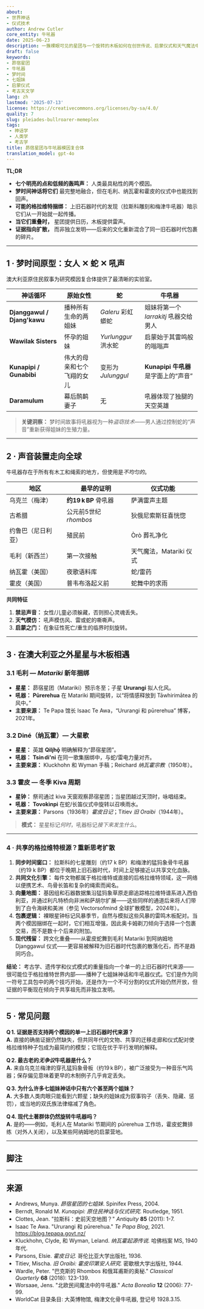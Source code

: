 ```yaml
---
about:
- 世界神话
- 仪式技术
author: Andrew Cutler
core_entity: 牛吼器
date: 2025-06-23
description: 一簇裸眼可见的星团与一个旋转的木板如何在创世传说、启蒙仪式和天气魔法中交织，从阿纳姆地到亚利桑那。
draft: false
keywords:
- 昴宿星团
- 牛吼器
- 梦时间
- 七姐妹
- 启蒙仪式
- 考古天文学
lang: zh
lastmod: '2025-07-13'
license: https://creativecommons.org/licenses/by-sa/4.0/
quality: 7
slug: pleiades-bullroarer-memeplex
tags:
 - 神话学
 - 人类学
 - 考古学
title: 昴宿星团与牛吼器模因复合体
translation_model: gpt-4o
---
```


**TL;DR**

- **七个明亮的点和低频的轰鸣声：** 人类最具粘性的两个模因。  
- **梦时间神话将它们** 最完整地融合，但在毛利、纳瓦霍和霍皮的仪式中也能找到回声。  
- **可能的格拉维特捆绑：** 上旧石器时代的发现（拉斯科雕刻和梅津牛吼器）暗示它们从一开始就一起传播。  
- **当它们重叠时，** 星团提供日历，木板提供雷声。  
- **证据指向扩散，** 而非独立发明——后来的文化重新混合了同一旧石器时代包裹的碎片。

---

## 1 · 梦时间原型：女人 ✕ 蛇 ✕ 吼声

澳大利亚原住民叙事为研究模因复合体提供了最清晰的实验室。

| 神话循环 | 原始女性 | 蛇 | 牛吼器 |
|--------------|-----------------|---------|------------|
| **Djanggawul / Djang'kawu** | 播种所有生命的两姐妹 | *Galeru* 彩虹蟒蛇 | 姐妹将第一个 *larrakitj* 吼器交给男人 |
| **Wawilak Sisters** | 怀孕的姐妹 | *Yurlunggur* 洪水蛇 | 启蒙始于其雷鸣般的嗡嗡声 |
| **Kunapipi / Gunabibi** | 伟大的母亲和七个飞翔的女儿 | 变形为 *Julunggul* | **Kunapipi 牛吼器** 是字面上的“声音” |
| **Daramulum** | 幕后鸸鹋妻子 | 无 | 吼器体现了独腿的天空英雄 |

> **关键洞察：** 梦时间故事将吼器视为一种*盗窃技术*——男人通过控制蛇的“声音”重新获得姐妹的生殖力量。

---

## 2 · 声音装置走向全球

牛吼器存在于所有有木工和绳索的地方，但使用是*不均匀的*。

| 地区 | 最早的证明 | 仪式功能 |
|--------|-------------------|-----------------|
| 乌克兰（梅津） | **约19 k BP** 骨吼器 | 萨满雷声主题 |
| 古希腊 | 公元前5世纪 *rhombos* | 狄俄尼索斯狂喜恍惚 |
| 约鲁巴（尼日利亚） | 殖民前 | Òrò 葬礼净化 |
| 毛利（新西兰） | 第一次接触 | 天气魔法，Matariki 仪式 |
| 纳瓦霍（美国） | 夜歌语料库 | 蛇/雷药 |
| 霍皮（美国） | 普韦布洛起义前 | 蛇舞中的求雨 |

**共同特征**

1. **禁忌声音：** 女性/儿童必须躲藏，否则担心灵魂丢失。 
2. **天气模仿：** 吼声模仿风、雷或蛇的嘶嘶声。 
3. **启蒙之门：** 在象征性死亡/重生的临界时刻旋转。

---

## 3 · 在澳大利亚之外星星与木板相遇

### 3.1 毛利 — *Matariki* 新年捆绑  
* **星星：** 昴宿星团（Matariki）预示冬至；子星 **Ururangi** 拟人化风。  
* **吼器：** **Pūrerehua** 在 Matariki 期间旋转，以“将情感释放到 Tāwhirimātea 的风中。”  
* **主要来源：** Te Papa 馆长 Isaac Te Awa，“Ururangi 和 pūrerehua” 博客，2021年。

### 3.2 Diné（纳瓦霍）— **大星歌**  
* **星星：** 英雄 **Qilį́hǫ̌** 明确解释为“昴宿星团”。  
* **吼器：** **Tsin di'ni** 在同一歌集捆绑中，与蛇/雷电力量对齐。  
* **主要来源：** Kluckhohn 和 Wyman 手稿；Reichard *纳瓦霍宗教*（1950年）。

### 3.3 霍皮 — 冬季 Kiva 周期  
* **星钟：** 祭司通过 kiva 天窗观察昴宿星团；当星团越过天顶时，咏唱结束。  
* **吼器：** **Tovokìnpi** 在蛇/长笛仪式中旋转以召唤雨水。  
* **主要来源：** Parsons（1936年）*霍皮日记*；Titiev *旧 Oraibi*（1944年）。

> **模式：** 星星标记*何时*，吼器标记*接下来发生什么*。

---

### 4 · 共享的格拉维特根源？重新思考扩散

1. **同步时间窗口：** 拉斯科的七星雕刻（约17 k BP）和梅津的猛犸象骨牛吼器（约19 k BP）都位于晚期上旧石器时代，时间上足够接近以共享文化血脉。
2. **共同文化引擎：** 每件文物都属于格拉维特或直接的后格拉维特领域，这一网络以便携艺术、鸟骨长笛和复杂的绳索而闻名。
3. **向量地图：** 基因组和石器数据集沿猛犸象草原走廊追踪格拉维特谱系进入西伯利亚，并通过利凡特桥向非洲和萨胡尔扩展——这些同样的通道后来将人们带到了白令海峡和美洲（参见 Vectorsofmind 全球扩散模型，2024年）。
4. **包裹逻辑：** 裸眼星钟标记风暴季节，自然与模拟这些风暴的雷鸣木板配对。当两个模因捆绑在一起时，它们相互增强，因此奥卡姆剃刀倾向于选择一个包裹交易，而不是数十个后来的附加。
5. **现代残留：** 跨文化重叠——从霍皮蛇舞到毛利 Matariki 到阿纳姆地 Djanggawul 仪式——更容易被解释为旧石器时代包裹的散落化石，而不是趋同巧合。

**结论：** 考古学、遗传学和仪式模式的重量指向一个单一的上旧石器时代来源——很可能位于格拉维特世界内部——播种了七姐妹神话和牛吼器仪式。它们是作为同一符号工具包中的两个技巧开始，还是作为一个不可分割的仪式开始仍然开放，但证据的平衡现在倾向于共享祖先而非独立发明。

---

## 5 · 常见问题

**Q 1. 证据是否支持两个模因的单一上旧石器时代来源？**  
**A.** 直接的确凿证据仍然缺失，但共同年代的文物、共享的迁移走廊和仪式配对使格拉维特种子包成为最简约的模型；它现在优于平行发明的解释。

**Q 2. 最古老的*无争议*牛吼器是什么？**  
**A.** 来自乌克兰梅津的穿孔猛犸象骨板（约19 k BP），被广泛接受为一种音乐气鸣器；保存偏见意味着更早的木制例子几乎肯定丢失。

**Q 3. 为什么许多七姐妹神话中只有六个甚至两个姐妹？**  
**A.** 大多数人类肉眼只能看到六颗星；缺失的姐妹成为叙事钩子（丢失、隐藏、惩罚），或当地的双氏族法律缩减了角色。

**Q 4. 现代土著群体仍然旋转牛吼器吗？**  
**A.** 是的——例如，毛利人在 Matariki 节期间的 pūrerehua 工作坊，霍皮蛇舞排练（对外人关闭），以及某些阿纳姆地的启蒙营地。

---

## 脚注

[^1]: Isaac Te Awa，“Ururangi 和 pūrerehua，”*Te Papa Blog*，2021年6月19日。 
[^2]: Gladys Reichard，*纳瓦霍宗教：符号学研究*，普林斯顿大学出版社，1950年。 
[^3]: Elsie Clews Parsons，*霍皮日记*，哥伦比亚大学出版社，1936年。

---

## 来源

* Andrews, Munya. *昴宿星团的七姐妹*. Spinifex Press, 2004. 
* Berndt, Ronald M. *Kunapipi: 原住民神话与仪式研究*. Routledge, 1951. 
* Clottes, Jean. "拉斯科：史前天空地图？" *Antiquity* **85** (2011): 1-7. 
* Isaac Te Awa. "Ururangi 和 pūrerehua." *Te Papa Blog*, 2021. <https://blog.tepapa.govt.nz/> 
* Kluckhohn, Clyde, 和 Wyman, Leland. *纳瓦霍起源传说.* 哈佛档案 MS, 1940年代. 
* Parsons, Elsie. *霍皮日记.* 哥伦比亚大学出版社, 1936. 
* Titiev, Mischa. *旧 Oraibi: 霍皮印第安人研究.* 密歇根大学出版社, 1944. 
* Wardle, Peter. "巴克斯的 Rhombos 和俄耳甫斯的奥秘." *Classical Quarterly* **68** (2018): 123-139. 
* Worsaae, Jens. "北欧民间魔法中的牛吼器." *Acta Borealia* **12** (2006): 77-99. 
* WorldCat 目录条目: 大英博物馆, 梅津文化骨牛吼器, 登记号 1928.3.15.